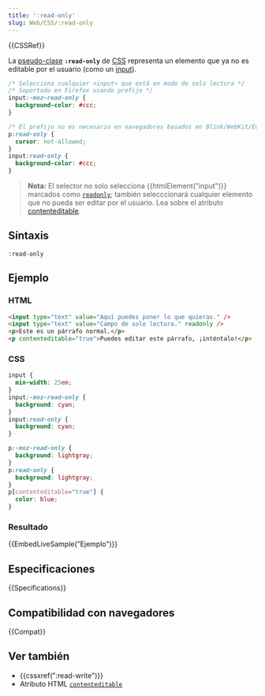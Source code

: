 ```yaml
---
title: ':read-only'
slug: Web/CSS/:read-only
---
```


{{CSSRef}}

La [pseudo-clase](/es/docs/CSS/Pseudo-classes) **`:read-only`** de [CSS](/es/docs/Web/CSS) representa un elemento que ya no es editable por el usuario (como un [input](/es/docs/Web/HTML/Element/input)).

```css
/* Selecciona cualquier <input> que está en modo de solo lectura */
/* Soportado en Firefox usando prefijo */
input:-moz-read-only {
  background-color: #ccc;
}

/* El prefijo no es necesario en navegadores basados en Blink/WebKit/Edge  */
p:read-only {
  cursor: not-allowed;
}
input:read-only {
  background-color: #ccc;
}
```

> **Nota:** El selector no solo selecciona {{htmlElement("input")}} marcados como [`readonly`](/es/docs/Web/HTML/Element/input#readonly); también selecccionará cualquier elemento que no pueda ser editar por el usuario. Lea sobre el atributo [contenteditable](/es/docs/Web/HTML/Global_attributes/contenteditable).

## Síntaxis

```
:read-only
```

## Ejemplo

### HTML

```html
<input type="text" value="Aquí puedes poner lo que quieras." />
<input type="text" value="Campo de solo lectura." readonly />
<p>Este es un párrafo normal.</p>
<p contenteditable="true">Puedes editar este párrafo, ¡inténtalo!</p>
```

### CSS

```css
input {
  min-width: 25em;
}
input:-moz-read-only {
  background: cyan;
}
input:read-only {
  background: cyan;
}

p:-moz-read-only {
  background: lightgray;
}
p:read-only {
  background: lightgray;
}
p[contenteditable="true"] {
  color: blue;
}
```

### Resultado

{{EmbedLiveSample("Ejemplo")}}

## Especificaciones

{{Specifications}}

## Compatibilidad con navegadores

{{Compat}}

## Ver también

- {{cssxref(":read-write")}}
- Atributo HTML [`contenteditable`](/es/docs/Web/HTML/Global_attributes#contenteditable)
